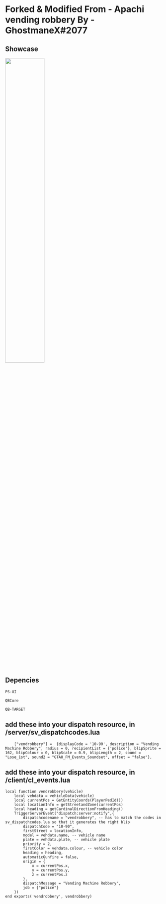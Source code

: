 
# Forked & Modified From - Apachi vending robbery By - GhostmaneX#2077

## Showcase

[<img src="https://cdn.discordapp.com/attachments/859515992052989983/1168504422737915925/FREE___Apachi_vending_robbery___QBCore.mp4" width="50%">](https://youtube.com/watch?v=ao_eqPx2wEA)

## Depencies

    PS-UI

    QBCore

    QB-TARGET
    
## add these into your dispatch resource, in /server/sv_dispatchcodes.lua
```
	["vendrobbery"] =  {displayCode = '10-90', description = "Vending Machine Robbery", radius = 0, recipientList = {'police'}, blipSprite = 162, blipColour = 0, blipScale = 0.9, blipLength = 2, sound = "Lose_1st", sound2 = "GTAO_FM_Events_Soundset", offset = "false"},
```

## add these into your dispatch resource, in /client/cl_events.lua
```
local function vendrobbery(vehicle)
    local vehdata = vehicleData(vehicle)
    local currentPos = GetEntityCoords(PlayerPedId())
    local locationInfo = getStreetandZone(currentPos)
    local heading = getCardinalDirectionFromHeading()
    TriggerServerEvent("dispatch:server:notify",{
        dispatchcodename = "vendrobbery", -- has to match the codes in sv_dispatchcodes.lua so that it generates the right blip
        dispatchCode = "10-90",
        firstStreet = locationInfo,
        model = vehdata.name, -- vehicle name
        plate = vehdata.plate, -- vehicle plate
        priority = 2, 
        firstColor = vehdata.colour, -- vehicle color
        heading = heading, 
        automaticGunfire = false,
        origin = {
            x = currentPos.x,
            y = currentPos.y,
            z = currentPos.z
        },
        dispatchMessage = "Vending Machine Robbery",
        job = {"police"}
    })
end exports('vendrobbery', vendrobbery)
```
